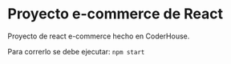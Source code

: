 # Proyecto e-commerce de React

Proyecto de react e-commerce hecho en CoderHouse.

Para correrlo se debe ejecutar:
`npm start`
